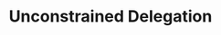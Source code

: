 ---
title: Unconstrained Delegation
parent: Active Directory Exploit
layout: default
nav_order: 3
---